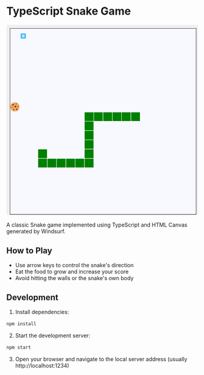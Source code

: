 # TypeScript Snake Game

![Snake Game Screenshot](Screenshot.png)

A classic Snake game implemented using TypeScript and HTML Canvas generated by Windsurf.

## How to Play

- Use arrow keys to control the snake's direction
- Eat the food to grow and increase your score
- Avoid hitting the walls or the snake's own body

## Development

1. Install dependencies:
```bash
npm install
```

2. Start the development server:
```bash
npm start
```

3. Open your browser and navigate to the local server address (usually http://localhost:1234)

